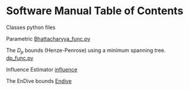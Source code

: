 # Software Manual  Table of Contents

Classes python files

Parametric  [Bhattacharyya_func.py](https://github.com/rj-may/MS_Research/edit/master/Docs/Bhattacharyya_func.md)

The $D_p$ bounds (Henze-Penrose) using a minimum spanning tree. [dp_func.py](https://github.com/rj-may/MS_Research/blob/master/Docs/dp_func.md)


Influence Estimator [influence](https://github.com/rj-may/BER_Bounds_Eval/blob/master/Docs/Influence.md)

The EnDive bounds [Endive](https://github.com/rj-may/BER_Bounds_Eval/blob/master/Docs/EnDive.md)

